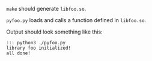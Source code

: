 `make` should generate `libfoo.so`.

`pyfoo.py` loads and calls a function defined in `libfoo.so`.

Output should look something like this:
```
::: python3 ./pyfoo.py
library foo initialized!
all done!
```
